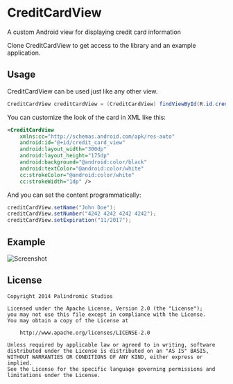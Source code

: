CreditCardView
==============

A custom Android view for displaying credit card information

Clone CreditCardView to get access to the library and an example application.

Usage
--------------

CreditCardView can be used just like any other view.

```java
CreditCardView creditCardView = (CreditCardView) findViewById(R.id.credit_card_view);
```

You can customize the look of the card in XML like this:
```xml
<CreditCardView
    xmlns:cc="http://schemas.android.com/apk/res-auto"
    android:id="@+id/credit_card_view"
    android:layout_width="300dp"
    android:layout_height="175dp"
    android:background="@android:color/black"
    android:textColor="@android:color/white"
    cc:strokeColor="@android:color/white"
    cc:strokeWidth="1dp" />
```

And you can set the content programmatically:
```java
creditCardView.setName("John Doe"); 
creditCardView.setNumber("4242 4242 4242 4242"); 
creditCardView.setExpiration("11/2017"); 
```

Example
--------------

![Screenshot](https://raw.github.com/palindromicstudios/CreditCardView/master/images/screenshot.png)

License
--------------

    Copyright 2014 Palindromic Studios

    Licensed under the Apache License, Version 2.0 (the "License");
    you may not use this file except in compliance with the License.
    You may obtain a copy of the License at

        http://www.apache.org/licenses/LICENSE-2.0

    Unless required by applicable law or agreed to in writing, software
    distributed under the License is distributed on an "AS IS" BASIS,
    WITHOUT WARRANTIES OR CONDITIONS OF ANY KIND, either express or implied.
    See the License for the specific language governing permissions and
    limitations under the License.
